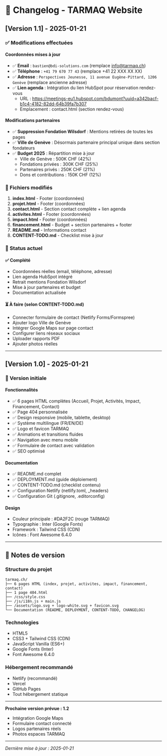 # 📝 Changelog - TARMAQ Website

## [Version 1.1] - 2025-01-21

### ✅ Modifications effectuées

#### Coordonnées mises à jour
- ✅ **Email** : `bastien@bdi-solutions.com` (remplace info@tarmaq.ch)
- ✅ **Téléphone** : `+41 79 670 77 43` (remplace +41 22 XXX XX XX)
- ✅ **Adresse** : `Perspectives Jeunesse, 11 avenue Eugène-Pittard, 1206 Genève` (remplace ancienne adresse)
- ✅ **Lien agenda** : Intégration du lien HubSpot pour réservation rendez-vous
  - URL : https://meetings-eu1.hubspot.com/bdumont?uuid=a342bacf-b1c4-4182-82dd-64b39fa7b307
  - Emplacement : contact.html (section rendez-vous)

#### Modifications partenaires
- ✅ **Suppression Fondation Wilsdorf** : Mentions retirées de toutes les pages
- ✅ **Ville de Genève** : Désormais partenaire principal unique dans section fondateurs
- ✅ **Budget 2025** : Répartition mise à jour
  - Ville de Genève : 500K CHF (42%)
  - Fondations privées : 300K CHF (25%)
  - Partenaires privés : 250K CHF (21%)
  - Dons et contributions : 150K CHF (12%)

### 📄 Fichiers modifiés

1. **index.html** - Footer (coordonnées)
2. **projet.html** - Footer (coordonnées)
3. **contact.html** - Section contact complète + lien agenda
4. **activites.html** - Footer (coordonnées)
5. **impact.html** - Footer (coordonnées)
6. **financement.html** - Budget + section partenaires + footer
7. **README.md** - Informations contact
8. **CONTENT-TODO.md** - Checklist mise à jour

### 🎯 Status actuel

#### ✅ Complété
- Coordonnées réelles (email, téléphone, adresse)
- Lien agenda HubSpot intégré
- Retrait mentions Fondation Wilsdorf
- Mise à jour partenaires et budget
- Documentation actualisée

#### ⏳ À faire (selon CONTENT-TODO.md)
- Connecter formulaire de contact (Netlify Forms/Formspree)
- Ajouter logo Ville de Genève
- Intégrer Google Maps sur page contact
- Configurer liens réseaux sociaux
- Uploader rapports PDF
- Ajouter photos réelles

---

## [Version 1.0] - 2025-01-21

### 🎉 Version initiale

#### Fonctionnalités
- ✅ 6 pages HTML complètes (Accueil, Projet, Activités, Impact, Financement, Contact)
- ✅ Page 404 personnalisée
- ✅ Design responsive (mobile, tablette, desktop)
- ✅ Système multilingue (FR/EN/DE)
- ✅ Logo et favicon TARMAQ
- ✅ Animations et transitions fluides
- ✅ Navigation avec menu mobile
- ✅ Formulaire de contact avec validation
- ✅ SEO optimisé

#### Documentation
- ✅ README.md complet
- ✅ DEPLOYMENT.md (guide déploiement)
- ✅ CONTENT-TODO.md (checklist contenu)
- ✅ Configuration Netlify (netlify.toml, _headers)
- ✅ Configuration Git (.gitignore, .editorconfig)

#### Design
- Couleur principale : #DA2F2C (rouge TARMAQ)
- Typographie : Inter (Google Fonts)
- Framework : Tailwind CSS (CDN)
- Icônes : Font Awesome 6.4.0

---

## 📌 Notes de version

### Structure du projet
```
tarmaq.ch/
├── 6 pages HTML (index, projet, activites, impact, financement, contact)
├── 1 page 404.html
├── /css/style.css
├── /js/i18n.js + main.js
├── /assets/logo.svg + logo-white.svg + favicon.svg
└── Documentation (README, DEPLOYMENT, CONTENT-TODO, CHANGELOG)
```

### Technologies
- HTML5
- CSS3 + Tailwind CSS (CDN)
- JavaScript Vanilla (ES6+)
- Google Fonts (Inter)
- Font Awesome 6.4.0

### Hébergement recommandé
- Netlify (recommandé)
- Vercel
- GitHub Pages
- Tout hébergement statique

---

**Prochaine version prévue : 1.2**
- Intégration Google Maps
- Formulaire contact connecté
- Logos partenaires réels
- Photos espaces TARMAQ

---

*Dernière mise à jour : 2025-01-21*
